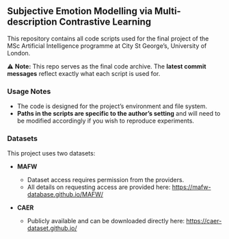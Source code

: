 ## Subjective Emotion Modelling via Multi-description Contrastive Learning

This repository contains all code scripts used for the final project of the MSc Artificial Intelligence programme at City St George’s, University of London.

⚠️ **Note:** This repo serves as the final code archive. The **latest commit messages** reflect exactly what each script is used for.

### Usage Notes
- The code is designed for the project’s environment and file system.  
- **Paths in the scripts are specific to the author’s setting** and will need to be modified accordingly if you wish to reproduce experiments.

### Datasets
This project uses two datasets:

- **MAFW**   
  - Dataset access requires permission from the providers.  
  - All details on requesting access are provided here: https://mafw-database.github.io/MAFW/  

- **CAER** 
  - Publicly available and can be downloaded directly here: https://caer-dataset.github.io/  

